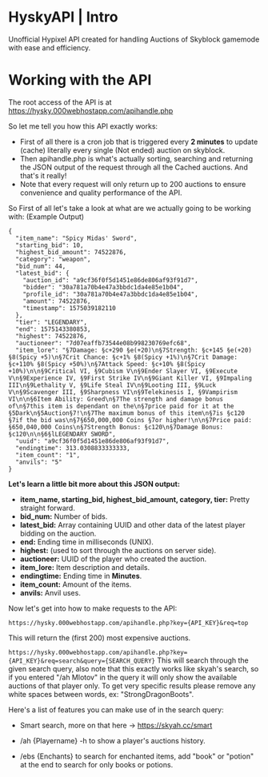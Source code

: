 # HyskyAPI | Intro
Unofficial Hypixel API created for handling Auctions of Skyblock gamemode with ease and efficiency.

# Working with the API
The root access of the API is at https://hysky.000webhostapp.com/apihandle.php

So let me tell you how this API exactly works: 

- First of all there is a cron job that is triggered every **2 minutes** to update (cache) literally every single (Not ended) auction on skyblock.
- Then apihandle.php is what's actually sorting, searching and returning the JSON output of the request through all the Cached auctions.
And that's it really!
- Note that every request will only return up to 200 auctions to ensure convenience and quality performance of the API.

So First of all let's take a look at what are we actually going to be working with:
(Example Output)

```
{
  "item_name": "Spicy Midas' Sword",
  "starting_bid": 10,
  "highest_bid_amount": 74522876,
  "category": "weapon",
  "bid_num": 44,
  "latest_bid": {
    "auction_id": "a9cf36f0f5d1451e86de806af93f91d7",
    "bidder": "30a781a70b4e47a3bbdc1da4e85e1b04",
    "profile_id": "30a781a70b4e47a3bbdc1da4e85e1b04",
    "amount": 74522876,
    "timestamp": 1575039182110
  },
  "tier": "LEGENDARY",
  "end": 1575143380853,
  "highest": 74522876,
  "auctioneer": "7d07eaffb73544e08b998230769efc68",
  "item_lore": "§7Damage: §c+290 §e(+20)\n§7Strength: §c+145 §e(+20) §8(Spicy +5)\n§7Crit Chance: §c+1% §8(Spicy +1%)\n§7Crit Damage: §c+110% §8(Spicy +50%)\n§7Attack Speed: §c+10% §8(Spicy +10%)\n\n§9Critical VI, §9Cubism V\n§9Ender Slayer VI, §9Execute V\n§9Experience IV, §9First Strike IV\n§9Giant Killer VI, §9Impaling III\n§9Lethality V, §9Life Steal IV\n§9Looting III, §9Luck V\n§9Scavenger III, §9Sharpness VI\n§9Telekinesis I, §9Vampirism VI\n\n§6Item Ability: Greed\n§7The strength and damage bonus of\n§7this item is dependant on the\n§7price paid for it at the §5Dark\n§5Auction§7!\n§7The maximum bonus of this item\n§7is §c120 §7if the bid was\n§7§650,000,000 Coins §7or higher!\n\n§7Price paid: §650,040,000 Coins\n§7Strength Bonus: §c120\n§7Damage Bonus: §c120\n\n§6§lLEGENDARY SWORD",
  "uuid": "a9cf36f0f5d1451e86de806af93f91d7",
  "endingtime": 313.0308833333333,
  "item_count": "1",
  "anvils": "5"
}
```

**Let's learn a little bit more about this JSON output:**
- **item_name, starting_bid, highest_bid_amount, category, tier:** Pretty straight forward.
- **bid_num:** Number of bids.
- **latest_bid:** Array containing UUID and other data of the latest player bidding on the auction.
- **end:** Ending time in milliseconds (UNIX).
- **highest:** (used to sort through the auctions on server side).
- **auctioneer:** UUID of the player who created the auction.
- **item_lore:** Item description and details.
- **endingtime:** Ending time in **Minutes**.
- **item_count:** Amount of the items.
- **anvils:** Anvil uses.

Now let's get into how to make requests to the API:

```https://hysky.000webhostapp.com/apihandle.php?key={API_KEY}&req=top```

This will return the (first 200) most expensive auctions.


```https://hysky.000webhostapp.com/apihandle.php?key={API_KEY}&req=search&query={SEARCH_QUERY}```
This will search through the given search query, also note that this exactly works like skyah's search, so if you entered "/ah Mlotov" in the query it will only show the available auctions of that player only.
To get very specific results please remove any white spaces between words, ex: "StrongDragonBoots".

Here's a list of features you can make use of in the search query:

- Smart search, more on that here -> https://skyah.cc/smart

- /ah {Playername} -h to show a player's auctions history.

- /ebs {Enchants} to search for enchanted items, add "book" or "potion" at the end to search for only books or potions.


